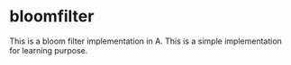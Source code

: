 # bloomfilter
This is a bloom filter implementation in A. This is a simple implementation for learning purpose.

